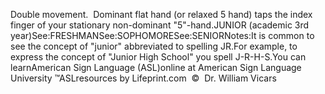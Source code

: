 Double movement.  Dominant flat hand (or relaxed 5 hand) taps the index 
	finger of your stationary non-dominant "5"-hand.JUNIOR (academic 3rd year)See:FRESHMANSee:SOPHOMORESee:SENIORNotes:It is common to see the concept of "junior" abbreviated to spelling 
			JR.For example, to express the concept of "Junior High School" 
			you spell J-R-H-S.You can learnAmerican Sign Language (ASL)online at American Sign Language University ™ASLresources by Lifeprint.com  ©  Dr. William Vicars